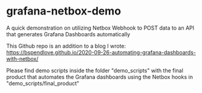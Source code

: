 # grafana-netbox-demo
A quick demonstration on utilizing Netbox Webhook to POST data to an API that generates Grafana Dashboards automatically

This Github repo is an addition to a blog I wrote:
https://bspendlove.github.io/2020-09-26-automating-grafana-dashboards-with-netbox/

Please find demo scripts inside the folder "demo_scripts" with the final product that automates the Grafana dashboards using the Netbox hooks in "demo_scripts/final_product"
